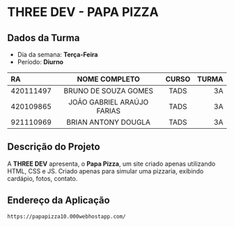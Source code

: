 # **THREE DEV - PAPA PIZZA**

## Dados da Turma
* Dia da semana: **Terça-Feira**
* Período: **Diurno**

|   RA   |  NOME COMPLETO  |    CURSO    |    TURMA    |
| :---         |     :---:      |      :---:      |          ---: |
| 420111497    | BRUNO DE SOUZA GOMES      | TADS     | 3A     |
| 420109865    | JOÃO GABRIEL ARAÚJO FARIAS     | TADS     | 3A     |
| 921110969  | BRIAN ANTONY DOUGLA    |  TADS    | 3A     |


## Descrição do Projeto
A **THREE DEV** apresenta, o **Papa Pizza**, um site criado apenas utilizando HTML, CSS e JS. Criado apenas para simular uma pizzaria, exibindo cardápio, fotos, contato.

## Endereço da Aplicação

	https://papapizza10.000webhostapp.com/

